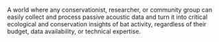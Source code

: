 A world where any conservationist, researcher, or community group can easily collect and process passive acoustic data and turn it into critical ecological and conservation insights of bat activity, regardless of their budget, data availability, or technical expertise.
